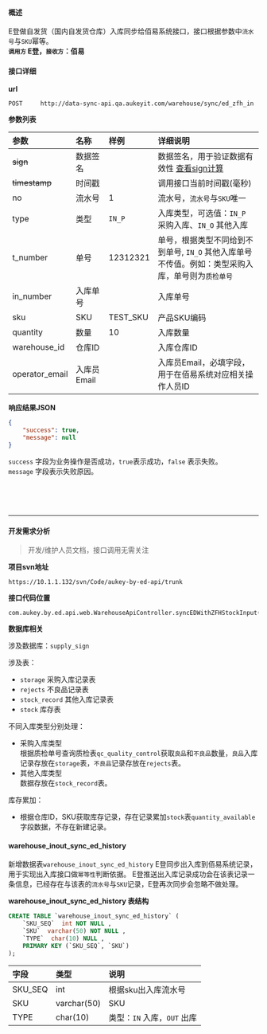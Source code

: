 #### 概述
E登做自发货（国内自发货仓库）入库同步给佰易系统接口，接口根据参数中`流水号`与`SKU`幂等。<br />
__`调用方` E登，`接收方`：佰易__

#### 接口详细

__url__

```text
POST     http://data-sync-api.qa.aukeyit.com/warehouse/sync/ed_zfh_in
```

__参数列表__

| 参数            | 名称        | 样例     | 详细说明                                                                                 |
|:---------------|:-----------|:---------|:----------------------------------------------------------------------------------------|
| ~~sign~~       | 数据签名    |          | 数据签名，用于验证数据有效性 [查看sign计算](/modules/data-init/sign_build)                  |
| ~~timestamp~~  | 时间戳      |          | 调用接口当前时间戳(毫秒)                                                                   |
| no             | 流水号      | 1        | 流水号，`流水号`与`SKU`唯一                                                               |
| type           | 类型        | `IN_P`   | 入库类型，可选值：`IN_P` 采购入库、`IN_O` 其他入库                                          |
| t_number       | 单号        | 12312321 | 单号，根据类型不同给到不到单号, `IN_O` 其他入库单号不传值。例如：类型采购入库，单号则为`质检单号`  |
| in_number      | 入库单号    |          | 入库单号                                                                                 |
| sku            | SKU        | TEST_SKU | 产品SKU编码                                                                              |
| quantity       | 数量        | 10       | 入库数量                                                                                 |
| warehouse_id   | 仓库ID      |          | 入库仓库ID                                                                               |
| operator_email | 入库员Email |          | 入库员Email，必填字段，用于在佰易系统对应相关操作人员ID                                       |


__响应结果JSON__

```json
{
    "success": true,
    "message": null
}
```
`success` 字段为业务操作是否成功，`true`表示成功，`false` 表示失败。 <br />
`message` 字段表示失败原因。

<br /><br /><br />

---

#### 开发需求分析
> 开发/维护人员文档，接口调用无需关注

__项目svn地址__
```text
https://10.1.1.132/svn/Code/aukey-by-ed-api/trunk
```

__接口代码位置__
```text
com.aukey.by.ed.api.web.WarehouseApiController.syncEDWithZFHStockInput(request)
```


__数据库相关__

涉及数据库：`supply_sign`<br/>

涉及表：
- `storage`   采购入库记录表
- `rejects`  不良品记录表
- `stock_record` 其他入库记录表
- `stock` 库存表

不同入库类型分别处理：
- 采购入库类型 <br />
    根据质检单号查询质检表`qc_quality_control`获取`良品`和`不良品`数量，`良品`入库记录存放在`storage`表，`不良品`记录存放在`rejects`表。 <br />
- 其他入库类型 <br />
    数据存放在`stock_record`表。

库存累加：<br />
- 根据仓库ID，SKU获取库存记录，存在记录累加`stock`表`quantity_available`字段数据，不存在新建记录。

#### warehouse_inout_sync_ed_history
新增数据表`warehouse_inout_sync_ed_history` E登同步出入库到佰易系统记录，用于实现出入库接口做`幂等性`判断依据。
E登推送出入库记录成功会在该表记录一条信息，已经存在与该表的`流水号`与`SKU`记录，E登再次同步会忽略不做处理。

__warehouse_inout_sync_ed_history 表结构__
```sql
CREATE TABLE `warehouse_inout_sync_ed_history` (
    `SKU_SEQ`  int NOT NULL ,
    `SKU`  varchar(50) NOT NULL ,
    `TYPE`  char(10) NULL ,
    PRIMARY KEY (`SKU_SEQ`, `SKU`)
);
```

| 字段     | 类型         | 说明                       |
|:--------|:------------|:--------------------------|
| SKU_SEQ | int         | 根据sku出入库流水号         |
| SKU     | varchar(50) | SKU                       |
| TYPE    | char(10)    | 类型：`IN` 入库，`OUT` 出库 |
